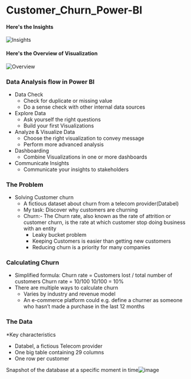 # Customer_Churn_Power-BI

#### Here's the Insights 
![Insights](https://github.com/jatin8570/Customer_Churn_Power-BI/assets/137681276/8a48182e-5d75-45cc-b1bb-32d9931d513c)

#### Here's the Overview of Visualization
![Overview](https://github.com/jatin8570/Customer_Churn_Power-BI/assets/137681276/600080b3-3d70-44bd-b54c-ba242d9b2ae0)



### Data Analysis flow in Power BI
* Data Check
   * Check for duplicate or missing value
   * Do a sense check with other internal data sources
* Explore Data
  * Ask yourself the right questions
  * Build your first Visualizations
* Analyze & Visualize Data
  * Choose the right visualization to convey message
  * Perform more advanced analysis
* Dashboarding
  * Combine Visualizations in one or more dashboards
* Communicate Insights
  * Communicate your insights to stakeholders

### The Problem
* Solving Customer churn
  * A fictious dataset about churn from a telecom provider(Databel)
  * My task: Discover why customers are churning
  * Churn:- The Churn rate, also known as the rate of attrition or customer churn, is the rate 
    at which customer stop doing business with an entity
	* Leaky bucket problem
	* Keeping Customers is easier than getting new customers
	* Reducing churn is a priority for many companies
	
### Calculating Churn
* Simplified formula: 
     Churn rate = Customers lost / total number of customers
     Churn rate = 10/100
     10/100 = 10%
* There are multiple ways to calculate churn
    * Varies by industry and revenue model
    * An e-commerce platform could e.g. define a churner as someone who hasn’t made a purchase 
      in the last 12 months

### The Data
*Key characteristics
   * Databel, a fictious Telecom provider
   * One big table containing 29 columns
   *  One row per customer

Snapshot of the database at a specific moment in time![image](https://github.com/jatin8570/Power-BI_Projects/assets/137681276/cc675a31-2ba2-4afa-9c52-0fb17ddccc28)

